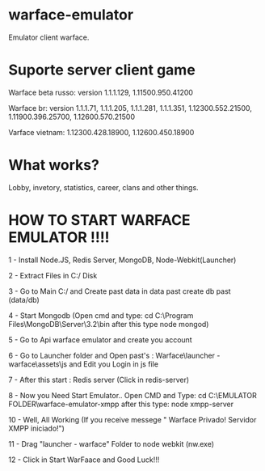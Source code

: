 # warface-emulator

Emulator client warface.

# Suporte server client game

Warface beta russo: version 1.1.1.129, 1.11500.950.41200

Warface br: version 1.1.1.71, 1.1.1.205, 1.1.1.281, 1.1.1.351, 1.12300.552.21500, 1.11900.396.25700, 1.12600.570.21500

Varface vietnam: 1.12300.428.18900, 1.12600.450.18900

# What works?

Lobby, invetory, statistics, career, clans and other things.

# HOW TO START WARFACE EMULATOR !!!!

1 - Install Node.JS, Redis Server, MongoDB, Node-Webkit(Launcher)

2 - Extract Files in C:/ Disk

3 - Go to Main C:/ and Create past data in data past create db past (data/db)

4 - Start Mongodb (Open cmd and type: cd C:\Program Files\MongoDB\Server\3.2\bin after this type node mongod)

5 - Go to Api warface emulator and create you account

6 - Go to Launcher folder and Open past's : Warface\launcher - warface\assets\js and Edit you Login in js file

7 - After this start : Redis server (Click in redis-server) 

8 - Now you Need Start Emulator.. Open CMD and Type: cd C:\EMULATOR FOLDER\warface-emulator-xmpp after this type: node xmpp-server

10 - Well, All Working (If you receive messege " Warface Privado! Servidor XMPP iniciado!")

11 - Drag "launcher - warface" Folder to node webkit (nw.exe)

12 - Click in Start WarFaace and Good Luck!!!







